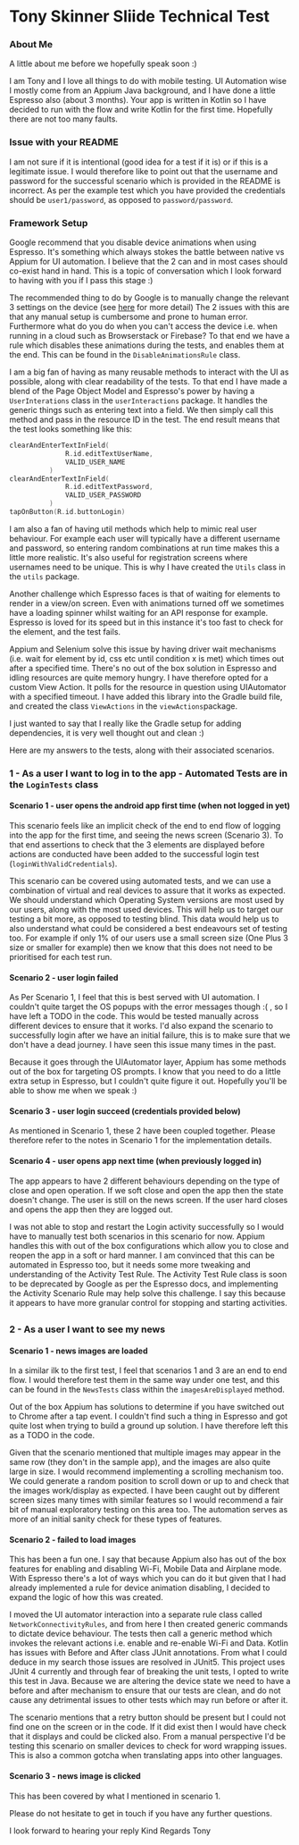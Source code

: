 # Tony Skinner Sliide Technical Test

### About Me
A little about me before we hopefully speak soon :)

I am Tony and I love all things to do with mobile testing. UI Automation wise I mostly come from an Appium Java background, and I have done a little Espresso also (about 3 months).
Your app is written in Kotlin so I have decided to run with the flow and write Kotlin for the first time. Hopefully there are not too many faults.

### Issue with your README
I am not sure if it is intentional (good idea for a test if it is) or if this is a legitimate issue. I would therefore like to point out that the username and password for the successful scenario 
which is provided in the README is incorrect. As per the example test which you have provided the credentials should be `user1/password`, as opposed to `password/password`.

### Framework Setup
Google recommend that you disable device animations when using Espresso. It's something which always stokes the battle between native vs Appium for UI automation.
I believe that the 2 can and in most cases should co-exist hand in hand. This is a topic of conversation which I look forward to having with you if I pass this stage :)

The recommended thing to do by Google is to manually change the relevant 3 settings on the device (see [here](https://developer.android.com/training/testing/espresso/setup#:~:text=Studio%20is%20recommended.-,Set%20up%20your%20test%20environment,Transition%20animation%20scale) for more detail)
The 2 issues with this are that any manual setup is cumbersome and prone to human error. Furthermore what do you do when you can't access the device i.e. when running in a cloud such as Browserstack or Firebase?
To that end we have a rule which disables these animations during the tests, and enables them at the end. This can be found in the `DisableAnimationsRule` class.

I am a big fan of having as many reusable methods to interact with the UI as possible, along with clear readability of the tests. To that end I have made a blend of the Page Object Model and Espresso's power
by having a `UserInterations` class in the `userInteractions` package. It handles the generic things such as entering text into a field. We then simply call this method and pass in the resource ID 
in the test. The end result means that the test looks something like this:

```kotlin   
clearAndEnterTextInField(
              R.id.editTextUserName,
              VALID_USER_NAME
          )
clearAndEnterTextInField(
              R.id.editTextPassword,
              VALID_USER_PASSWORD
          )
tapOnButton(R.id.buttonLogin)
```

I am also a fan of having util methods which help to mimic real user behaviour. For example each user will typically
have a different username and password, so entering random combinations at run time makes this a little more realistic. It's also useful for registration screens where usernames need to be unique.
This is why I have created the `Utils` class in the `utils` package.

Another challenge which Espresso faces is that of waiting for elements to render in a view/on screen. Even with animations turned off we sometimes have a loading spinner whilst waiting for an
API response for example. Espresso is loved for its speed but in this instance it's too fast to check for the element, and the test fails.

Appium and Selenium solve this issue by having driver wait mechanisms (i.e. wait for element by id, css etc until condition x is met) which times out after a specified time. There's no out of the
box solution in Espresso and idling resources are quite memory hungry. I have therefore opted for a custom View Action. It polls for the resource in question using UIAutomator with a specified timeout.
I have added this library into the Gradle build file, and created the class `ViewActions` in the `viewActions`package.

I just wanted to say that I really like the Gradle setup for adding dependencies, it is very well thought out and clean :)

Here are my answers to the tests, along with their associated scenarios.
### 1 - As a user I want to log in to the app - Automated Tests are in the `LoginTests` class

#### Scenario 1 - user opens the android app first time (when not logged in yet)
This scenario feels like an implicit check of the end to end flow of logging into the app for the first time, and seeing the news screen (Scenario 3).
To that end assertions to check that the 3 elements are displayed before actions are conducted have been added to the successful login test (`loginWithValidCredentials`).

This scenario can be covered using automated tests, and we can use a combination of virtual and real devices to assure that it works as expected.
We should understand which Operating System versions are most used by our users, along with the most used devices. This will help us to target our testing a bit more, as opposed to testing blind.
This data would help us to also understand what could be considered a best endeavours set of testing too. For example if only 1% of our users use a small screen size (One Plus 3 size or smaller for example)
then we know that this does not need to be prioritised for each test run.

#### Scenario 2 - user login failed
As Per Scenario 1, I feel that this is best served with UI automation. I couldn't quite target the OS popups with the error messages though :( , so I have left a TODO in the code.
This would be tested manually across different devices to ensure that it works. I'd also expand the scenario to successfully login after we have an initial failure, this is to make sure
that we don't have a dead journey. I have seen this issue many times in the past.

Because it goes through the UIAutomator layer, Appium has some methods out of the box for targeting OS prompts. I know that you need to do a little extra setup in Espresso, but I couldn't quite figure it out. Hopefully you'll be able to show me
when we speak :)

#### Scenario 3 - user login succeed (credentials provided below)
As mentioned in Scenario 1, these 2 have been coupled together. Please therefore refer to the notes in Scenario 1 for the implementation details.

#### Scenario 4 - user opens app next time (when previously logged in)
The app appears to have 2 different behaviours depending on the type of close and open operation. If we soft close and open the app then the state doesn't change. The user is still on the news
screen. If the user hard closes and opens the app then they are logged out.

I was not able to stop and restart the Login activity successfully so I would have to manually test both scenarios in this scenario for now. Appium handles this with out of the box configurations
which allow you to close and reopen the app in a soft or hard manner. I am convinced that this can be automated in Espresso too, but it needs some more tweaking and understanding of the Activity Test Rule.
The Activity Test Rule class is soon to be deprecated by Google as per the Espresso docs, and implementing the Activity Scenario Rule may help solve this challenge. I say this because it appears to have more 
granular control for stopping and starting activities. 


##

### 2 - As a user I want to see my news

#### Scenario 1 - news images are loaded
In a similar ilk to the first test, I feel that scenarios 1 and 3 are an end to end flow. I would therefore test them in the same way under one test, and this can be found in
the `NewsTests` class within the `imagesAreDisplayed` method.

Out of the box Appium has solutions to determine if you have switched out to Chrome after a tap event. I couldn't find such a thing in Espresso and got quite lost when trying to
build a ground up solution. I have therefore left this as a TODO in the code.

Given that the scenario mentioned that multiple images may appear in the same row (they don't in the sample app), and the images are also quite large in size. I would recommend implementing
a scrolling mechanism too. We could generate a random position to scroll down or up to and check that the images work/display as expected. I have been caught out by different screen sizes
many times with similar features so I would recommend a fair bit of manual exploratory testing on this area too. The automation serves as more of an initial sanity check for these types of features.

#### Scenario 2 - failed to load images
This has been a fun one. I say that because Appium also has out of the box features for enabling and disabling Wi-Fi, Mobile Data and Airplane mode.
With Espresso there's a lot of ways which you can do it but given that I had already implemented a rule for device animation disabling, I decided to expand the logic of how this was created.

I moved the UI automator interaction into a separate rule class called `NetworkConnectivityRules`, and from here I then created generic commands to dictate device behaviour.
The tests then call a generic method which invokes the relevant actions i.e. enable and re-enable Wi-Fi and Data.
Kotlin has issues with Before and After class JUnit annotations. From what I could deduce in my search those issues are resolved in JUnit5. This project uses JUnit 4 currently and through fear
of breaking the unit tests, I opted to write this test in Java. Because we are altering the device state we need to have a before and after mechanism to ensure that our tests are clean, and do not
cause any detrimental issues to other tests which may run before or after it.

The scenario mentions that a retry button should be present but I could not find one on the screen or in the code. If it did exist then I would have check that it displays and could be clicked also.
From a manual perspective I'd be testing this scenario on smaller devices to check for word wrapping issues. This is also a common gotcha when translating apps into other languages.

#### Scenario 3 - news image is clicked
This has been covered by what I mentioned in scenario 1.

Please do not hesitate to get in touch if you have any further questions.

I look forward to hearing your reply
Kind Regards
Tony

